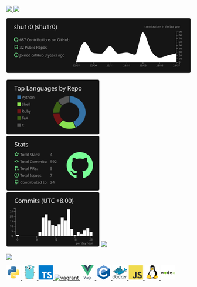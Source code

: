 <!-- 
# Github profile

## References
- https://qiita.com/rised/items/f3385b589149dcf34a26
 -->

<p align="left">
  <a href="http://qiita.com/shu1r0">
    <img src="https://qiita-badge.apiapi.app/s/shu1r0/posts.svg"/>
    <img src="https://qiita-badge.apiapi.app/s/shu1r0/contributions.svg"/> 
  </a>
</p>

<p align="left">
  <img height="150px" src="https://raw.githubusercontent.com/shu1r0/shu1r0/main/profile-summary-card-output/dark/0-profile-details.svg" />
</p>


<p align="left">
  <!-- 
    ref: https://github.com/vn7n24fzkq/github-profile-summary-cards
  -->
  <img height="150px" src="https://raw.githubusercontent.com/shu1r0/shu1r0/main/profile-summary-card-output/dark/1-repos-per-language.svg" />
  <img height="150px" src="https://raw.githubusercontent.com/shu1r0/shu1r0/main/profile-summary-card-output/dark/3-stats.svg" />
  <img height="150px" src="https://raw.githubusercontent.com/shu1r0/shu1r0/main/profile-summary-card-output/dark/4-productive-time.svg" />
  <!-- 
    ref: https://github.com/anuraghazra/github-readme-stats
   -->
  <img height="150px" src="https://github-readme-stats.vercel.app/api?username=shu1r0&theme=dark&show_icons=true&hide_border=true" />
</p>

<!-- 
  ref: https://github.com/ryo-ma/github-profile-trophy
 -->
<p align="left">
  <img align="center" src="https://github-profile-trophy.vercel.app/?username=shu1r0&title=MultiLanguage,Joined2020,Commit,PullRequest,Repositories,Stars&no-frame=true" height="150px" />
</p>

<!-- 
  generated using https://rahuldkjain.github.io/gh-profile-readme-generator/
 -->
<p align="left"> 
  <a href="https://www.python.org" target="_blank" rel="noreferrer"> <img src="https://raw.githubusercontent.com/devicons/devicon/master/icons/python/python-original.svg" alt="python" width="40" height="40"/> </a> 
  <a href="https://golang.org" target="_blank" rel="noreferrer"> <img src="https://raw.githubusercontent.com/devicons/devicon/master/icons/go/go-original.svg" alt="go" width="40" height="40"/> </a> 
  <a href="https://www.typescriptlang.org/" target="_blank" rel="noreferrer"> <img src="https://raw.githubusercontent.com/devicons/devicon/master/icons/typescript/typescript-original.svg" alt="typescript" width="40" height="40"/> </a> 
  <a href="https://www.vagrantup.com/" target="_blank" rel="noreferrer"> <img src="https://www.vectorlogo.zone/logos/vagrantup/vagrantup-icon.svg" alt="vagrant" width="40" height="40"/> </a> 
  <a href="https://vuejs.org/" target="_blank" rel="noreferrer"> <img src="https://raw.githubusercontent.com/devicons/devicon/master/icons/vuejs/vuejs-original-wordmark.svg" alt="vuejs" width="40" height="40"/>
  <a href="https://www.cprogramming.com/" target="_blank" rel="noreferrer"> <img src="https://raw.githubusercontent.com/devicons/devicon/master/icons/c/c-original.svg" alt="c" width="40" height="40"/> </a> 
  <a href="https://www.docker.com/" target="_blank" rel="noreferrer"> <img src="https://raw.githubusercontent.com/devicons/devicon/master/icons/docker/docker-original-wordmark.svg" alt="docker" width="40" height="40"/> </a> 
  <!-- <a href="https://www.java.com" target="_blank" rel="noreferrer"> <img src="https://raw.githubusercontent.com/devicons/devicon/master/icons/java/java-original.svg" alt="java" width="40" height="40"/> </a>  -->
  <a href="https://developer.mozilla.org/en-US/docs/Web/JavaScript" target="_blank" rel="noreferrer"> <img src="https://raw.githubusercontent.com/devicons/devicon/master/icons/javascript/javascript-original.svg" alt="javascript" width="40" height="40"/> </a> 
  <!-- <a href="https://kubernetes.io" target="_blank" rel="noreferrer"> <img src="https://www.vectorlogo.zone/logos/kubernetes/kubernetes-icon.svg" alt="kubernetes" width="40" height="40"/> </a>  -->
  <a href="https://www.linux.org/" target="_blank" rel="noreferrer"> <img src="https://raw.githubusercontent.com/devicons/devicon/master/icons/linux/linux-original.svg" alt="linux" width="40" height="40"/> </a> 
  <a href="https://nodejs.org" target="_blank" rel="noreferrer"> <img src="https://raw.githubusercontent.com/devicons/devicon/master/icons/nodejs/nodejs-original-wordmark.svg" alt="nodejs" width="40" height="40"/> </a> 
  </a> 